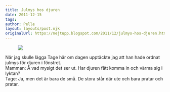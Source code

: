 ```yaml
---
title: Julmys hos djuren
date: 2011-12-15
tags: 	
author: Pelle
layout: layouts/post.njk
originalUrl: https://nejtupp.blogspot.com/2011/12/julmys-hos-djuren.html
---
```




<figure>
	<img src="../../../img/2011/12/Hemma+i+advent-_MG_0195.jpg">
</figure>

När jag skulle lägga Tage här om dagen upptäckte jag att han hade ordnat julmys för djuren i fönstret.<br>
Mamman: Å vad mysigt det ser ut. Har djuren fått komma in och värma sig i lyktan?<br>
Tage: Ja, men det är bara de små. De stora står där ute och bara pratar och pratar.
